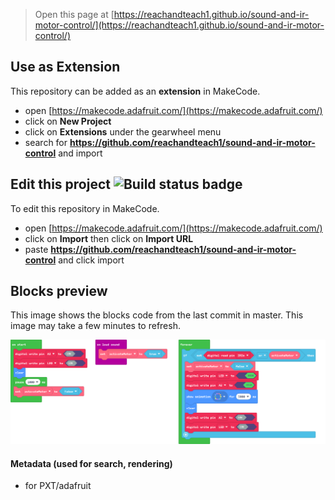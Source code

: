 
> Open this page at [https://reachandteach1.github.io/sound-and-ir-motor-control/](https://reachandteach1.github.io/sound-and-ir-motor-control/)

## Use as Extension

This repository can be added as an **extension** in MakeCode.

* open [https://makecode.adafruit.com/](https://makecode.adafruit.com/)
* click on **New Project**
* click on **Extensions** under the gearwheel menu
* search for **https://github.com/reachandteach1/sound-and-ir-motor-control** and import

## Edit this project ![Build status badge](https://github.com/reachandteach1/sound-and-ir-motor-control/workflows/MakeCode/badge.svg)

To edit this repository in MakeCode.

* open [https://makecode.adafruit.com/](https://makecode.adafruit.com/)
* click on **Import** then click on **Import URL**
* paste **https://github.com/reachandteach1/sound-and-ir-motor-control** and click import

## Blocks preview

This image shows the blocks code from the last commit in master.
This image may take a few minutes to refresh.

![A rendered view of the blocks](https://github.com/reachandteach1/sound-and-ir-motor-control/raw/master/.github/makecode/blocks.png)

#### Metadata (used for search, rendering)

* for PXT/adafruit
<script src="https://makecode.com/gh-pages-embed.js"></script><script>makeCodeRender("{{ site.makecode.home_url }}", "{{ site.github.owner_name }}/{{ site.github.repository_name }}");</script>
